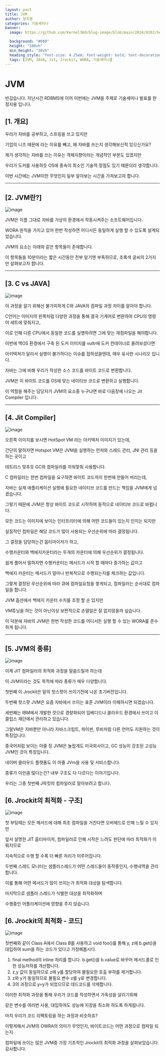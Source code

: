 ```yaml
---
layout: post
title: JVM
author: 정지용
categories: 기술세미나
banner:
  image: https://github.com/Kernel360/blog-image/blob/main/2024/0202/header.jpg?raw=true

  background: "#000"
  height: "100vh"
  min_height: "38vh"
  heading_style: "font-size: 4.25em; font-weight: bold; text-decoration: underline"
  tags: [JVM, JAVA, Jit, Jrockit, WORA, 기술세미나]
---
```



# JVM

반갑습니다.
지난시간 RDBMS에 이어 이번에는 JVM을 주제로 기술세미나 발표를 한 정지용 입니다.

## [1. 개요]

우리가 자바를 공부하고, 스프링을 쓰고 있지만

기업의 니즈 때문에 라는 이유를 빼고, 왜 자바를 쓰는지 생각해보신적 있으신가요?

제가 생각하는 자바를 쓰는 이유는 객체지향이라는 개념적인 부분도 있겠지만

우리가 도커를 사용하듯 OS에 종속이 최소인 기술적 장점도 있기 때문이라 생각합니다.

이번 시간에는 JVM이란 무엇인지 일부 알아보는 시간을 가져보고자 합니다.

<hr>

## [2. JVM란?]

![image](https://github.com/Kernel360/blog-image/blob/main/2024/0202/1.png?raw=true)

JVM은 이름 그대로 자바를 가상의 환경에서 작동시켜주는 소프트웨어입니다.

WORA 원칙을 가지고 있어 한번 작성하면 어디서든 동일하게 실행 할 수 있도록 설계되었습니다.

JVM의 요소는 아래와 같은 항목들이 존재합니다.

이 항목들을 10분이라는 짧은 시간동안 전부 알기엔 부족하므로, 초록색 글씨의 2가지만 살펴보고자 합니다.

<hr>

## [3. C vs JAVA]

![image](https://github.com/Kernel360/blog-image/blob/main/2024/0202/2.png?raw=true)

이 과정을 알기 위해선 불가피하게 C와 JAVA의 컴파일 과정 차이를 알아야 합니다.

C언어는 이미지의 왼쪽처럼 다양한 과정을 통해 결국 기계어로 변환하여 CPU의 명령어 세트에 맞춰지고,

이로 인해 다른 CPU에서 동일한 코드를 실행하려면 그에 맞는 재컴파일을 해야합니다.

이번에 맥OS 환경에서 구축 된 도커 이미지를 vultr에 도커 컨테이너로 올려보셨다면

아키텍쳐가 달라서 실행이 불가하다는 이슈를 접하셨을텐데, 매우 유사한 시나리오 입니다.

자바는 그에 비해 우리가 작성한 소스 코드를 바이트 코드로 변환합니다.

JVM은 이 바이트 코드를 OS에 맞는 네이티브 코드로 변환하고 실행합니다.

이 역할을 해주는 담당자가 JVM의 요소중 누구냐면 바로 다음장에 나오는 Jit Compiler 입니다.

<hr>

## [4. Jit Compiler]

![image](https://github.com/Kernel360/blog-image/blob/main/2024/0202/3.png?raw=true)

오른쪽 이미지를 보시면 HotSpot VM 라는 아키텍처 이미지가 있는데,

간단히 말하자면 Hotspot VM은 JVM을 실행하는 런처와 스레드 관리, JNI 관리 등을 하는 곳이고

테트리스 맞추듯 GC와 컴파일러를 끼워맞춰 사용합니다.

C 컴파일러는 한번 컴파일을 요구하면 바이트 코드까지 한번에 만들어 버리는데,

자바는 실제 애플리케이션 실행에 필요한 네이티브 코드를 만드는 책임을 JVM에게 넘겼습니다.

그렇기 때문에 JVM은 항상 바이트 코드로 시작하여 동적으로 네이티브 코드로 바뀝니다.

모든 코드는 이미지에 보이는 인터프리터에 의해 어떤 코드들이 있는지 인지는 되지만

실질적인 컴파일은 해당 코드가 많이 사용되는 우선순위에 따라 결정됩니다.

그 결정을 담당하는건 옵티마이저가 하고,

수행카운터와 백에지카운터라는 두개의 카운터에 의해 우선순위가 결정됩니다.

쉽게 풀어서 말하자면 수행카운터는 메서드가 시작 할 때마다 증가하는 값이고

백에지 카운터는 메서드가 얼마나 반복적으로 수행되는지를 체크하는 값입니다.

그렇게 결정된 우선순위에 따라 큐에 컴파일요청을 쌓게되고, 컴파일러는 순서대로 컴파일을 합니다.

JVM 옵션에서 백에지 카운터 수치를 조정 할 순 있지만

VM튜닝을 하는 것이 아닌이상 보편적으로 손댈일은 잘 없지않을까 싶습니다.

이 덕분에 자바의 JVM은 한번 작성한 코드를 어디서든 실행 할 수 있는 WORA를 준수하게 됩니다.


<hr>

## [5. JVM의 종류]

![image](https://github.com/Kernel360/blog-image/blob/main/2024/0202/4.png?raw=true)

이제 JIT 컴파일러의 최적화 과정을 말씀드릴까 하는데

이 JVM이라는 것도 목적에 따라 종류가 매우 다양합니다.

첫번째 이 Jrockit은 밑의 핫스팟이 쓰이기전에 나온 초기버전입니다.

두번째 핫스팟 JVM은 요즘 자바에서 쓰이는 표준 JVM이라 이해하시면 되겠습니다.

세번째는 IBM에서 개발한 것으로 경량화되어 임베디드나 클라우드 환경에서 쓰이고 이클립스 재단에서 관리하고 있습니다.

그랄VM은 자바뿐만 아니라 자바스크립트, 파이썬, 루비처럼 다른 언어도 지원하는 것이 특징입니다.

중국어처럼 보이는 아줄 징 JVM은 놀랍게도 미국회사이고, GC 성능이 강조된 고성능 JVM인 것이 특징입니다.

네이버 클라우드 플랫폼도 이 아줄 JVm을 사용 및 서비스합니다.

종류가 이만큼 많다는건? 내부 구조도 다 다르다는 이야기입니다.

우리는 그중 첫번째 J락킷의 컴파일러로 알아보려고 합니다.

## [6. Jrockit의 최적화 - 구조]

![image](https://github.com/Kernel360/blog-image/blob/main/2024/0202/5.png?raw=true)

첫 부팅때는 모든 메서드에 대해 최초 컴파일을 거친다면 오버헤드로 인해 느릴 수 있지만

앞서 설명한 JIT 옵티마이저, 컴파일러로 인해 시작은 느려도 판단에 따라 최적화가 이뤄지므로

지속적으로 수행 할 수록 더 빠른 처리가 이루어집니다.

두번째 스레드 모니터는 샘플러스레드가 어떤 스레드들이 동작중인지, 수행내역을 관리합니다.

이를 통해 어떤 메서드가 많이 쓰이는가 최적화 대상을 탐색합니다.

마지막으로 샘플러 스레드가 식별한 대상을 최적화하며

수행중인 어플리케이션에 영향을 주지 않습니다.

## [6. Jrockit의 최적화 - 코드]

![image](https://github.com/Kernel360/blog-image/blob/main/2024/0202/6.png?raw=true)

첫번째와 같이 Class A에서 Class B를 사용하고 void foo()를 통해 y, z에 b.get()을 대입하여 sum을 하는 코드가 있다고 가정해봅시다.

1. final method의 inline 처리를 합니다. b.get()을 b.value로 바꾸어 메서드콜로 인한 성능저하를 개선합니다.
2. z,y 값이 동일하므로 z에 y를 할당하여 불필요한 호출 부하를 제거합니다.
3. z와 y가 동일하므로 불필요 변수 z를 y로 변경합니다.
4. 3의 과정으로 y=y가 되었으므로 데드코드를 삭제합니다.

이러한 최적화 과정을 통해 우리가 코드를 작성하면서 가독성을 살리기위해

같은 변수를 여러번 사용, 대입하여도 성능에 지장을 최소화 하도록 하게됩니다.

마치 우리가 코드 리팩토링을 하는 과정과 비슷하죠?

이렇게해서 JVM의 OWRA의 의미가 무엇인지, 바이트코드는 어떤 과정으로 컴파일 되는지

컴파일에 쓰이는 많은 JVM중 가장 기초적인 Jrockit의 최적화 과정을 살펴보았습니다. 감사합니다.


